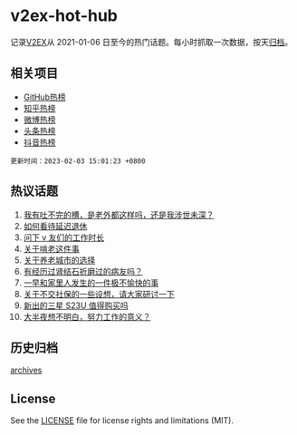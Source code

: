 # v2ex-hot-hub

 记录[V2EX](https://www.v2ex.com/)从 2021-01-06 日至今的热门话题。每小时抓取一次数据，按天[归档](archives)。
 
 ## 相关项目

- [GitHub热榜](https://github.com/it985/github-hot-hub)
- [知乎热榜](https://github.com/it985/zhihu-hot-hub)
- [微博热榜](https://github.com/it985/weibo-hot-hub)
- [头条热榜](https://github.com/it985/toutiao-hot-hub)
- [抖音热榜](https://github.com/it985/douyin-hot-hub)


 `更新时间：2023-02-03 15:01:23 +0800`

## 热议话题

1. [我有吐不完的槽，是老外都这样吗，还是我涉世未深？](https://www.v2ex.com/t/912727)
1. [如何看待延迟退休](https://www.v2ex.com/t/912663)
1. [问下 v 友们的工作时长](https://www.v2ex.com/t/912670)
1. [关于啃老这件事](https://www.v2ex.com/t/912784)
1. [关于养老城市的选择](https://www.v2ex.com/t/912656)
1. [有经历过肾结石折磨过的病友吗？](https://www.v2ex.com/t/912590)
1. [一早和家里人发生的一件极不愉快的事](https://www.v2ex.com/t/912850)
1. [关于不交社保的一些设想，请大家研讨一下](https://www.v2ex.com/t/912787)
1. [新出的三星 S23U 值得购买吗](https://www.v2ex.com/t/912665)
1. [大半夜想不明白，努力工作的意义？](https://www.v2ex.com/t/912747)

## 历史归档

[archives](archives)

## License

See the [LICENSE](LICENSE) file for license rights and limitations (MIT).
